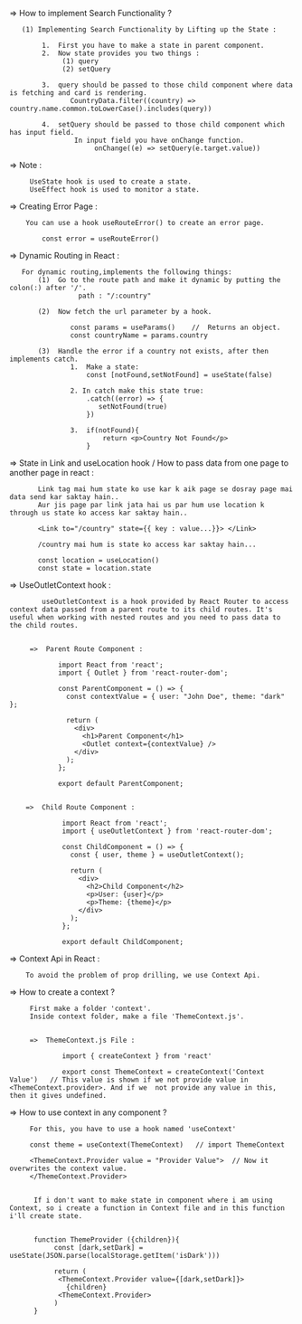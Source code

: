 =>   How to implement Search Functionality ?

       (1) Implementing Search Functionality by Lifting up the State :

            1.  First you have to make a state in parent component.
            2.  Now state provides you two things :
                 (1) query
                 (2) setQuery

            3.  query should be passed to those child component where data is fetching and card is rendering.
                   CountryData.filter((country) => country.name.common.toLowerCase().includes(query))

            4.  setQuery should be passed to those child component which has input field.
                    In input field you have onChange function.
                         onChange((e) => setQuery(e.target.value))


=>   Note : 

         UseState hook is used to create a state.
         UseEffect hook is used to monitor a state.
         

=>   Creating Error Page :

        You can use a hook useRouteError() to create an error page.

            const error = useRouteError()

=>   Dynamic Routing in React :

       For dynamic routing,implements the following things:
           (1)  Go to the route path and make it dynamic by putting the colon(:) after '/'.
                     path : "/:country"

           (2)  Now fetch the url parameter by a hook.
                   
                   const params = useParams()    //  Returns an object.
                   const countryName = params.country

           (3)  Handle the error if a country not exists, after then implements catch.
                   1.  Make a state:
                       const [notFound,setNotFound] = useState(false)

                   2. In catch make this state true:
                       .catch((error) => {
                          setNotFound(true)
                       })
                    
                   3.  if(notFound){
                           return <p>Country Not Found</p>
                       }


=>   State in Link and useLocation hook / How to pass data from one page to another page in react :


           Link tag mai hum state ko use kar k aik page se dosray page mai data send kar saktay hain..
           Aur jis page par link jata hai us par hum use location k through us state ko access kar saktay hain..

           <Link to="/country" state={{ key : value...}}> </Link>

           /country mai hum is state ko access kar saktay hain...

           const location = useLocation()
           const state = location.state




=>   UseOutletContext hook :

            useOutletContext is a hook provided by React Router to access context data passed from a parent route to its child routes. It's useful when working with nested routes and you need to pass data to the child routes.


         =>  Parent Route Component :

                import React from 'react';
                import { Outlet } from 'react-router-dom';

                const ParentComponent = () => {
                  const contextValue = { user: "John Doe", theme: "dark" };
                
                  return (
                    <div>
                      <h1>Parent Component</h1>
                      <Outlet context={contextValue} />
                    </div>
                  );
                };

                export default ParentComponent;


        =>  Child Route Component : 

                 import React from 'react';
                 import { useOutletContext } from 'react-router-dom';

                 const ChildComponent = () => {
                   const { user, theme } = useOutletContext();

                   return (
                     <div>
                       <h2>Child Component</h2>
                       <p>User: {user}</p>
                       <p>Theme: {theme}</p>
                     </div>
                   );
                 };

                 export default ChildComponent;



=>   Context Api in React : 

        To avoid the problem of prop drilling, we use Context Api.

         
=>   How to create a context ? 

         First make a folder 'context'.
         Inside context folder, make a file 'ThemeContext.js'.


         =>  ThemeContext.js File : 

                 import { createContext } from 'react'

                 export const ThemeContext = createContext('Context Value')   // This value is shown if we not provide value in <ThemeContext.provider>. And if we  not provide any value in this, then it gives undefined.  
        
=>   How to use context in any component ?

         For this, you have to use a hook named 'useContext'

         const theme = useContext(ThemeContext)   // import ThemeContext

         <ThemeContext.Provider value = "Provider Value">  // Now it overwrites the context value.
         </ThemeContext.Provider>


          If i don't want to make state in component where i am using Context, so i create a function in Context file and in this function i'll create state.


          function ThemeProvider ({children}){
               const [dark,setDark] = useState(JSON.parse(localStorage.getItem('isDark')))

               return (
                <ThemeContext.Provider value={[dark,setDark]}>
                  {children}
                <ThemeContext.Provider>
               )
          }
